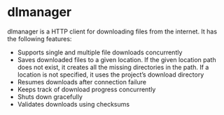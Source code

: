 # dlmanager
dlmanager is a HTTP client for downloading files from the internet. It has the following features:
- Supports single and multiple file downloads concurrently
- Saves downloaded files to a given location. If the given location path does not exist, it creates all the missing directories in the path. If a location is not specified, it uses the project’s download directory
- Resumes downloads after connection failure
- Keeps track of download progress concurrently
- Shuts down gracefully
- Validates downloads using checksums
